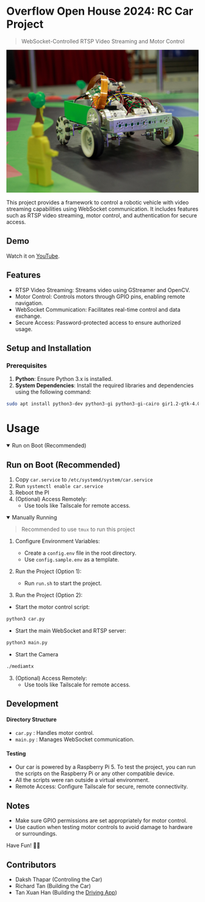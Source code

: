 # Overflow Open House 2024: RC Car Project

> WebSocket-Controlled RTSP Video Streaming and Motor Control

![Cover image](media/cover.jpg)

This project provides a framework to control a robotic vehicle with video streaming capabilities using WebSocket communication. It includes features such as RTSP video streaming, motor control, and authentication for secure access.


## Demo
Watch it on [YouTube](https://www.youtube.com/watch?v=xpdiwNy15Jw).

## Features

- RTSP Video Streaming: Streams video using GStreamer and OpenCV.
- Motor Control: Controls motors through GPIO pins, enabling remote navigation.
- WebSocket Communication: Facilitates real-time control and data exchange.
- Secure Access: Password-protected access to ensure authorized usage.

## Setup and Installation

### Prerequisites

1. **Python**: Ensure Python 3.x is installed.
2. **System Dependencies**: Install the required libraries and dependencies using the following command:

```bash
sudo apt install python3-dev python3-gi python3-gi-cairo gir1.2-gtk-4.0 libcairo2-dev libgirepository1.0-dev libgstreamer1.0-0 gstreamer1.0-plugins-base gstreamer1.0-plugins-good gstreamer1.0-plugins-bad gstreamer1.0-plugins-ugly gstreamer1.0-libav gstreamer1.0-tools gstreamer1.0-x gstreamer1.0-alsa gstreamer1.0-gl gstreamer1.0-gtk3 gstreamer1.0-qt5 gstreamer1.0-pulseaudio libglib2.0-dev libgstrtspserver-1.0-dev gstreamer1.0-rtsp
```

# Usage
<details open>
  <summary>Run on Boot (Recommended)</summary>

## Run on Boot (Recommended)
1. Copy `car.service` to `/etc/systemd/system/car.service`
2. Run `systemctl enable car.service`
3. Reboot the PI
4. (Optional) Access Remotely:
   - Use tools like Tailscale for remote access. 
</details>

<details open>
  <summary>Manually Running</summary>

   > Recommended to use `tmux` to run this project
   
1. Configure Environment Variables:

   - Create a `config.env` file in the root directory.
   - Use `config.sample.env` as a template.

2. Run the Project (Option 1):

   - Run `run.sh` to start the project.

3. Run the Project (Option 2):

- Start the motor control script:

```bash
python3 car.py
```

- Start the main WebSocket and RTSP server:

```bash
python3 main.py
```

- Start the Camera

```bash
./mediamtx
```

3. (Optional) Access Remotely:
   - Use tools like Tailscale for remote access.
  
</details>



## Development

#### Directory Structure

- `car.py` : Handles motor control.
- `main.py` : Manages WebSocket communication.

#### Testing

- Our car is powered by a Raspberry Pi 5. To test the project, you can run the scripts on the Raspberry Pi or any other compatible device.
- All the scripts were ran outside a virtual environment.
- Remote Access: Configure Tailscale for secure, remote connectivity.

## Notes

- Make sure GPIO permissions are set appropriately for motor control.
- Use caution when testing motor controls to avoid damage to hardware or surroundings.

Have Fun! 🚗💨

## Contributors

- Daksh Thapar (Controling the Car)
- Richard Tan (Building the Car)
- Tan Xuan Han (Building the [Driving App](https://github.com/XuanHanTan-School/overflow-car-app))
